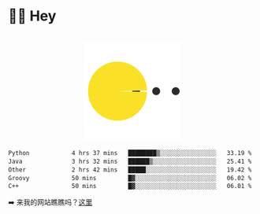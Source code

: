 
# 👋🏻 Hey
<div align="center">
	<br>
	<img src="https://raw.githubusercontent.com/Aniket965/Aniket965/master/pacman.svg?sanitize=true" width="200" height="200">
	<br>
</div>

<!--START_SECTION:waka-->

```txt
Python            4 hrs 37 mins   ████████▒░░░░░░░░░░░░░░░░   33.19 %
Java              3 hrs 32 mins   ██████▒░░░░░░░░░░░░░░░░░░   25.41 %
Other             2 hrs 42 mins   █████░░░░░░░░░░░░░░░░░░░░   19.42 %
Groovy            50 mins         █▓░░░░░░░░░░░░░░░░░░░░░░░   06.02 %
C++               50 mins         █▓░░░░░░░░░░░░░░░░░░░░░░░   06.01 %
```

<!--END_SECTION:waka-->

 ➡️  来我的网站瞧瞧吗？[这里](https://www.shaolongfei.com)
